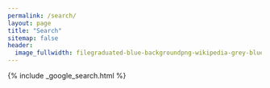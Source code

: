 ```yaml
---
permalink: /search/
layout: page
title: "Search"
sitemap: false
header: 
  image_fullwidth: filegraduated-blue-backgroundpng-wikipedia-grey-blue-png-1000_500.png
---
```


{% include _google_search.html %}
